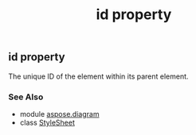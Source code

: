 ﻿---
title: id property
second_title: Aspose.Diagram for Python via .NET API References
description: 
type: docs
weight: 140
url: /python-net/aspose.diagram/stylesheet/id/
is_root: false
---

## id property


The unique ID of the element within its parent element.

### See Also
* module [aspose.diagram](../../)
* class [StyleSheet](/diagram/python-net/aspose.diagram/stylesheet)
